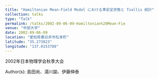 ```yaml
---
title: "Hamiltonian Mean-Field Model における準安定状態と Tsallis 統計"
collection: talks
type: "Talk"
permalink: /talks/2002-09-06-09-Hamiltonian%20Mean-Fie
venue: "中部大学"
date: 2002-09-06-09
location: "愛知県春日井市松本町"
latitude: "35.273023"
longitude: "137.0153788"
---
```


2002年日本物理学会秋季大会

Author(s): 島田尚、湯川諭、伊藤伸泰
